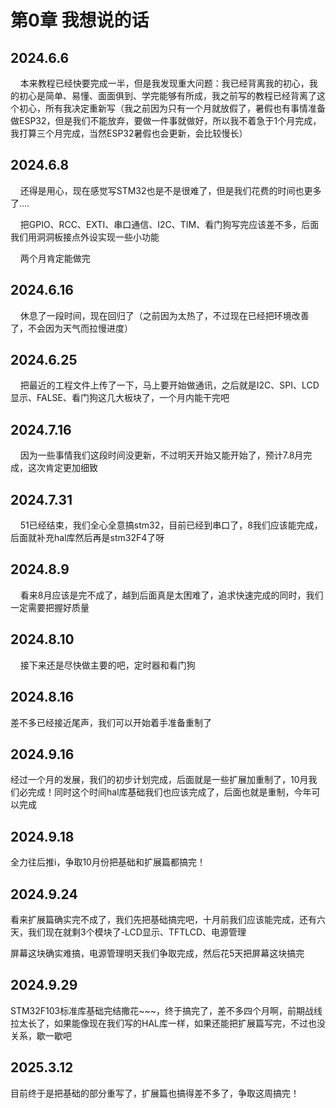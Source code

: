 # 第0章 我想说的话

## 2024.6.6

    本来教程已经快要完成一半，但是我发现重大问题：我已经背离我的初心，我的初心是简单、易懂、面面俱到、学完能够有所成，我之前写的教程已经背离了这个初心，所有我决定重新写（我之前因为只有一个月就放假了，暑假也有事情准备做ESP32，但是我们不能放弃，要做一件事就做好，所以我不着急于1个月完成，我打算三个月完成，当然ESP32暑假也会更新，会比较慢长）

## 2024.6.8

    还得是用心，现在感觉写STM32也是不是很难了，但是我们花费的时间也更多了....

    把GPIO、RCC、EXTI、串口通信、I2C、TIM、看门狗写完应该差不多，后面我们用洞洞板接点外设实现一些小功能

    两个月肯定能做完

## 2024.6.16

    休息了一段时间，现在回归了（之前因为太热了，不过现在已经把环境改善了，不会因为天气而拉慢进度）

## 2024.6.25

    把最近的工程文件上传了一下，马上要开始做通讯，之后就是I2C、SPI、LCD显示、FALSE、看门狗这几大板块了，一个月内能干完吧

## 2024.7.16

    因为一些事情我们这段时间没更新，不过明天开始又能开始了，预计7.8月完成，这次肯定更加细致

## 2024.7.31

    51已经结束，我们全心全意搞stm32，目前已经到串口了，8我们应该能完成，后面就补充hal库然后再是stm32F4了呀     

## 2024.8.9

    看来8月应该是完不成了，越到后面真是太困难了，追求快速完成的同时，我们一定需要把握好质量

## 2024.8.10

    接下来还是尽快做主要的吧，定时器和看门狗

## 2024.8.16

差不多已经接近尾声，我们可以开始着手准备重制了

## 2024.9.16

经过一个月的发展，我们的初步计划完成，后面就是一些扩展加重制了，10月我们必完成！同时这个时间hal库基础我们也应该完成了，后面也就是重制，今年可以完成

## 2024.9.18

全力往后推i，争取10月份把基础和扩展篇都搞完！

## 2024.9.24

看来扩展篇确实完不成了，我们先把基础搞完吧，十月前我们应该能完成，还有六天，我们现在就剩3个模块了-LCD显示、TFTLCD、电源管理

屏幕这块确实难搞，电源管理明天我们争取完成，然后花5天把屏幕这块搞完

## 2024.9.29

STM32F103标准库基础完结撒花~~~，终于搞完了，差不多四个月啊，前期战线拉太长了，如果能像现在我们写的HAL库一样，如果还能把扩展篇写完，不过也没关系，歇一歇吧

## 2025.3.12

目前终于是把基础的部分重写了，扩展篇也搞得差不多了，争取这周搞完！  
